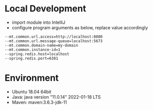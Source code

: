 # Local Development
- import module into IntelliJ
- configure program arguments as below, replace value accordingly

```
--mt.common.url.access=http://localhost:8080
--mt.common.url.message-queue=localhost:5673
--mt.common.domain-name=my-domain
--mt.common.instance-id=1
--spring.redis.host=localhost
--spring.redis.port=6381
```

# Environment
- Ubuntu 18.04 64bit
- Java: java version "11.0.14" 2022-01-18 LTS
- Maven: maven:3.6.3-jdk-11
